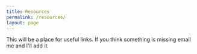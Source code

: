 ```yaml
---
title: Resources
permalink: /resources/
layout: page
---
```


This will be a place for useful links. If you think something is missing email me and I'll add it.